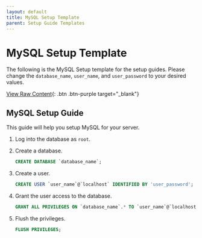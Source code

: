 ```yaml
---
layout: default
title: MySQL Setup Template
parent: Setup Guide Templates
---
```

# MySQL Setup Template

The following is the MySQL Setup template for the setup guides. Please change the `database_name`, `user_name`, and `user_password` to your desired values.

[View Raw Content](https://raw.githubusercontent.com/ryuuzu/django-configs/main/docs/setup-guide-templates/mysql_setup_template.md){: .btn .btn-purple target="_blank"}

<!-- Copy from here -->
## MySQL Setup Guide

This guide will help you setup MySQL for your server.

1. Log into the database as `root`.
2. Create a database.

    ```sql
    CREATE DATABASE `database_name`;
    ```

3. Create a user.

    ```sql
    CREATE USER `user_name`@`localhost` IDENTIFIED BY 'user_password';
    ```

4. Grant the user access to the database.

    ```sql
    GRANT ALL PRIVILEGES ON `database_name`.* TO `user_name`@`localhost`;
    ```

5. Flush the privileges.

    ```sql
    FLUSH PRIVILEGES;
    ```
